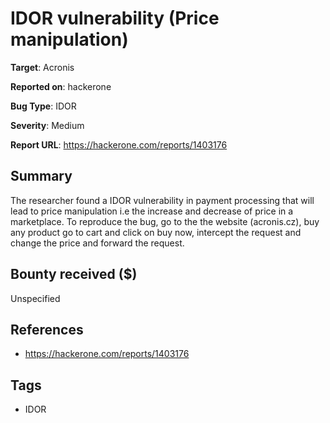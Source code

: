 # IDOR vulnerability (Price manipulation)

**Target**: Acronis

**Reported on**: hackerone

**Bug Type**: IDOR

**Severity**: Medium

**Report URL**: https://hackerone.com/reports/1403176

## Summary
The researcher found a IDOR vulnerability in payment processing that will lead to price manipulation i.e the increase and decrease of price in a marketplace.
To reproduce the bug, go to the the website (acronis.cz), buy any product go to cart and click on buy now, intercept the request and change the price and forward the request.

## Bounty received ($)
Unspecified

## References
- https://hackerone.com/reports/1403176
## Tags
- IDOR
